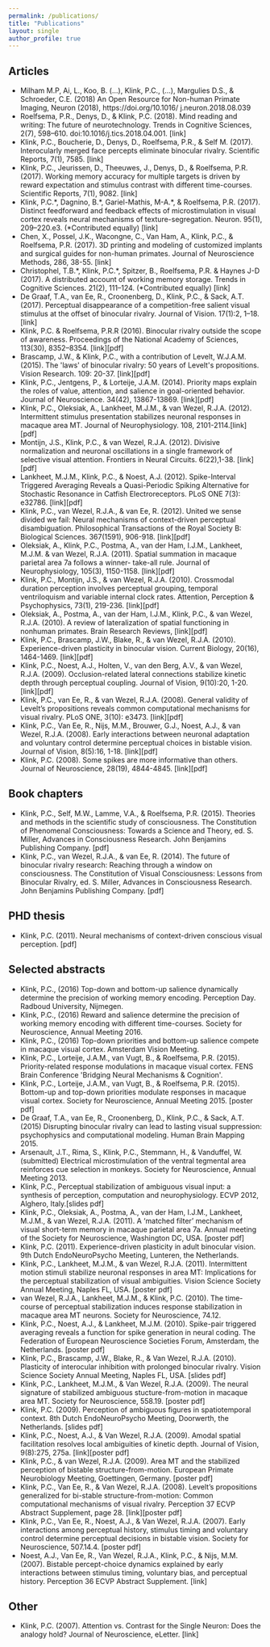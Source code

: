```yaml
---
permalink: /publications/
title: "Publications"
layout: single
author_profile: true
---
```


## Articles
<p><ul>
  <li>Milham M.P, Ai, L., Koo, B. (...), Klink, P.C., (...), Margulies D.S., & Schroeder, C.E. (2018)  An Open Resource for Non-human Primate Imaging, Neuron (2018), https://doi.org/10.1016/ j.neuron.2018.08.039
  </li>
  <li>Roelfsema, P.R., Denys, D., & Klink, P.C. (2018). Mind reading and writing: The future of neurotechnology. Trends in Cognitive Sciences,  2(7), 598–610. doi:10.1016/j.tics.2018.04.001. [link]
  </li>
  <li>Klink, P.C., Boucherie, D., Denys, D., Roelfsema, P.R., & Self M. (2017). Interocularly merged face percepts eliminate binocular rivalry. Scientific Reports, 7(1), 7585. [link]
  </li>
  <li>Klink, P.C., Jeurissen, D., Theeuwes, J., Denys, D., & Roelfsema, P.R. (2017). Working memory accuracy for multiple targets is driven by reward expectation and stimulus contrast with different time-courses. Scientific Reports, 7(1), 9082. [link]
  </li>
  <li>Klink, P.C.*, Dagnino, B.*, Gariel-Mathis, M-A.*, & Roelfsema, P.R. (2017). Distinct feedforward and feedback effects of microstimulation in visual cortex reveals neural mechanisms of texture-segregation. Neuron. 95(1), 209–220.e3. (*Contributed equally) [link]
  </li>
  <li>Chen, X., Possel, J.K., Wacongne, C., Van Ham, A., Klink, P.C., & Roelfsema, P.R. (2017). 3D printing and modeling of customized implants and surgical guides for non-human primates. Journal of Neuroscience Methods, 286, 38-55. [link]
  </li>
  <li>Christophel, T.B.*, Klink, P.C.*, Spitzer, B., Roelfsema, P.R. & Haynes J-D (2017). A distributed account of working memory storage. Trends in Cognitive Sciences. 21(2), 111–124. (*Contributed equally) [link]
  </li>
  <li>De Graaf, T.A., van Ee, R., Croonenberg, D., Klink, P.C., & Sack, A.T. (2017). Perceptual disappearance of a competition-free salient visual stimulus at the offset of binocular rivalry. Journal of Vision. 17(1):2, 1–18. [link]
  </li>
  <li>Klink, P.C. & Roelfsema, P.R.R (2016). Binocular rivalry outside the scope of awareness. Proceedings of the National Academy of Sciences, 113(30), 8352–8354. [link][pdf]
  </li>
  <li>Brascamp, J.W., & Klink, P.C., with a contribution of Levelt, W.J.A.M. (2015). The 'laws' of binocular rivalry: 50 years of Levelt's propositions. Vision Research. 109: 20-37. [link][pdf]
  </li>
  <li>Klink, P.C., Jentgens, P., & Lorteije, J.A.M. (2014). Priority maps explain the roles of value, attention, and salience in goal-oriented behavior. Journal of Neuroscience. 34(42), 13867-13869. [link][pdf]
  </li>
  <li>Klink, P.C., Oleksiak, A., Lankheet, M.J.M., & van Wezel, R.J.A. (2012). Intermittent stimulus presentation stabilizes neuronal responses in macaque area MT. Journal of Neurophysiology. 108, 2101-2114.[link][pdf]
  </li>
  <li>Montijn, J.S., Klink, P.C., & van Wezel, R.J.A. (2012). Divisive normalization and neuronal oscillations in a single framework of selective visual attention. Frontiers in Neural Circuits. 6(22),1-38. [link][pdf]
  </li>
  <li>Lankheet, M.J.M., Klink, P.C., & Noest, A.J. (2012). Spike-Interval Triggered Averaging Reveals a Quasi-Periodic Spiking Alternative for Stochastic Resonance in Catfish Electroreceptors. PLoS ONE 7(3): e32786. [link][pdf]
  </li>
  <li>Klink, P.C., van Wezel, R.J.A., & van Ee, R. (2012). United we sense divided we fail: Neural mechanisms of context-driven perceptual disambiguation. Philosophical Transactions of the Royal Society B: Biological Sciences. 367(1591), 906-918. [link][pdf]
  </li>
  <li>Oleksiak, A., Klink, P.C., Postma, A., van der Ham, I.J.M., Lankheet, M.J.M. & van Wezel, R.J.A. (2011). Spatial summation in macaque parietal area 7a follows a winner- take-all rule. Journal of Neurophysiology, 105(3), 1150-1158.  [link][pdf]
  </li>
  <li>Klink, P.C., Montijn, J.S., & van Wezel, R.J.A. (2010). Crossmodal duration perception involves perceptual grouping, temporal ventriloquism and variable internal clock rates. Attention, Perception & Psychophysics, 73(1), 219-236. [link][pdf]
  </li>
  <li>Oleksiak, A., Postma, A., van der Ham, I.J.M., Klink, P.C., & van Wezel, R.J.A. (2010). A review of lateralization of spatial functioning in nonhuman primates. Brain Research Reviews, [link][pdf]
  </li>
  <li>Klink, P.C., Brascamp, J.W., Blake, R., & van Wezel, R.J.A. (2010). Experience-driven plasticity in binocular vision. Current Biology, 20(16), 1464-1469. [link][pdf]
  </li>
  <li>Klink, P.C., Noest, A.J., Holten, V., van den Berg, A.V., & van Wezel, R.J.A. (2009). Occlusion-related lateral connections stabilize kinetic depth through perceptual coupling. Journal of Vision, 9(10):20, 1-20. [link][pdf]
  </li>
  <li>Klink, P.C., van Ee, R., & van Wezel, R.J.A. (2008). General validity of Levelt’s propositions reveals common computational mechanisms for visual rivalry. PLoS ONE, 3(10): e3473. [link][pdf]
  </li>
  <li>Klink, P.C., Van Ee, R., Nijs, M.M., Brouwer, G.J., Noest, A.J., & van Wezel, R.J.A. (2008). Early interactions between neuronal adaptation and voluntary control determine perceptual choices in bistable vision. Journal of Vision, 8(5):16, 1-18. [link][pdf]
  </li>
  <li>Klink, P.C. (2008). Some spikes are more informative than others. Journal of Neuroscience, 28(19), 4844-4845. [link][pdf]
  </li>  
</ul></p>


## Book chapters
<ul>
  <li>Klink, P.C., Self, M.W., Lamme, V.A., & Roelfsema, P.R. (2015). Theories and methods in the scientific study of consciousness. The Constitution of Phenomenal Consciousness: Towards a Science and Theory, ed. S. Miller, Advances in Consciousness Research. John Benjamins Publishing Company. [pdf]
  </li>
  <li>Klink, P.C., van Wezel, R.J.A., & van Ee, R. (2014). The future of binocular rivalry research: Reaching through a window on consciousness. The Constitution of Visual Consciousness: Lessons from Binocular Rivalry, ed. S. Miller, Advances in Consciousness Research. John Benjamins Publishing Company. [pdf]
  </li>
</ul>

## PHD thesis
<ul>
  <li>Klink, P.C. (2011). Neural mechanisms of context-driven conscious visual perception. [pdf]
  </li>
</ul>

## Selected abstracts
<ul>
  <li>Klink, P.C., (2016) Top-down and bottom-up salience dynamically determine the precision of working memory encoding. Perception Day. Radboud University, Nijmegen.
  </li>
  <li>Klink, P.C., (2016) Reward and salience determine the precision of working memory encoding with different time-courses. Society for Neuroscience, Annual Meeting 2016.
  </li>
  <li>Klink, P.C., (2016) Top-down priorities and bottom-up salience compete in macaque visual cortex. Amsterdam Vision Meeting.
  </li>
  <li>Klink, P.C., Lorteije, J.A.M., van Vugt, B., & Roelfsema, P.R. (2015). Priority-related response modulations in macaque visual cortex. FENS Brain Conference 'Bridging Neural Mechanisms & Cognition'.
  </li>
  <li>Klink, P.C., Lorteije, J.A.M., van Vugt, B., & Roelfsema, P.R. (2015). Bottom-up and top-down priorities modulate responses in macaque visual cortex. Society for Neuroscience, Annual Meeting 2015. [poster pdf]
  </li>
  <li>De Graaf, T.A., van Ee, R., Croonenberg, D., Klink, P.C., & Sack, A.T. (2015) Disrupting binocular rivalry can lead to lasting visual suppression: psychophysics and computational modeling. Human Brain Mapping 2015.
  </li>
  <li>Arsenault, J.T., Rima, S., Klink, P.C., Stemmann, H., & Vanduffel, W. (submitted) Electrical microstimulation of the ventral tegmental area reinforces cue selection in monkeys. Society for Neuroscience, Annual Meeting 2013.
  </li>
  <li>Klink, P.C., Perceptual stabilization of ambiguous visual input: a synthesis of perception, computation and neurophysiology. ECVP 2012, Alghero, Italy.[slides pdf]
  </li>
  <li>Klink, P.C., Oleksiak, A., Postma, A., van der Ham, I.J.M., Lankheet, M.J.M., & van Wezel, R.J.A. (2011). A ‘matched filter’ mechanism of visual short-term memory in macaque parietal area 7a. Annual meeting of the Society for Neuroscience, Washington DC, USA. [poster pdf]
  </li>
  <li>Klink, P.C. (2011). Experience-driven plasticity in adult binocular vision. 9th Dutch EndoNeuroPsycho Meeting, Lunteren, the Netherlands.
  </li>
  <li>Klink, P.C., Lankheet, M.J.M., & van Wezel, R.J.A. (2011). Intermittent motion stimuli stabilize neuronal responses in area MT: Implications for the perceptual stabilization of visual ambiguities. Vision Science Society Annual Meeting, Naples FL, USA. [poster pdf]
  </li>
  <li>van Wezel, R.J.A., Lankheet, M.J.M., & Klink, P.C. (2010). The time-course of perceptual stabilization induces response stabilization in macaque area MT neurons. Society for Neuroscience, 74.12.
  </li>
  <li>Klink, P.C., Noest, A.J., & Lankheet, M.J.M. (2010). Spike-pair triggered averaging reveals a function for spike generation in neural coding. The Federation of European Neuroscience Societies Forum, Amsterdam, the Netherlands. [poster pdf]
  </li>
  <li>Klink, P.C., Brascamp, J.W., Blake, R., & Van Wezel, R.J.A. (2010). Plasticity of interocular inhibition with prolonged binocular rivalry. Vision Science Society Annual Meeting, Naples FL, USA. [slides pdf]
  </li>
  <li>Klink, P.C., Lankheet, M.J.M., & Van Wezel, R.J.A. (2009). The neural signature of stabilized ambiguous stucture-from-motion in macaque area MT. Society for Neuroscience, 558.19. [poster pdf]
  </li>
  <li>Klink, P.C. (2009). Perception of ambiguous figures in spatiotemporal context. 8th Dutch EndoNeuroPsycho Meeting, Doorwerth, the Netherlands. [slides pdf]
  </li>
  <li>Klink, P.C., Noest, A.J., & Van Wezel, R.J.A. (2009). Amodal spatial facilitation resolves local ambiguities of kinetic depth. Journal of Vision, 9(8):275, 275a. [link][poster pdf]
  </li>
  <li>Klink, P.C., & van Wezel, R.J.A. (2009). Area MT and the stabilized perception of bistable structure-from-motion. European Primate Neurobiology Meeting, Goettingen, Germany. [poster pdf]
  </li>
  <li>Klink, P.C., Van Ee, R., & Van Wezel, R.J.A. (2008). Levelt’s propositions generalized for bi-stable structure-from-motion: Common computational mechanisms of visual rivalry. Perception 37 ECVP Abstract Supplement, page 28. [link][poster pdf]
  </li>
  <li>Klink, P.C., Van Ee, R., Noest, A.J., & Van Wezel, R.J.A. (2007). Early interactions among perceptual history, stimulus timing and voluntary control determine perceptual decisions in bistable vision. Society for Neuroscience, 507.14.4. [poster pdf]
  </li>
  <li>Noest, A.J., Van Ee, R., Van Wezel, R.J.A., Klink, P.C., & Nijs, M.M. (2007). Bistable percept-choice dynamics explained by early interactions between stimulus timing, voluntary bias, and perceptual history. Perception 36 ECVP Abstract Supplement. [link]
  </li>
</ul>

## Other
<ul>
  <li>Klink, P.C. (2007). Attention vs. Contrast for the Single Neuron: Does the analogy hold? Journal of Neuroscience, eLetter. [link]
  </li>
</ul>
